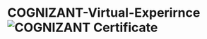 # COGNIZANT-Virtual-Experirnce![COGNIZANT Certificate](https://user-images.githubusercontent.com/90105218/226546291-ef82d7da-3338-4757-a773-e655296f3607.png)
